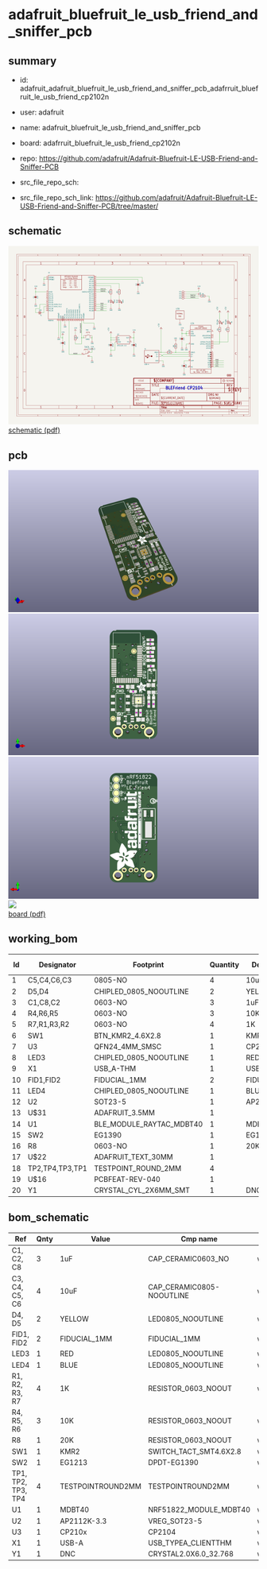 # adafruit_bluefruit_le_usb_friend_and_sniffer_pcb
 
## summary 
* id: adafruit_adafruit_bluefruit_le_usb_friend_and_sniffer_pcb_adafrruit_bluefruit_le_usb_friend_cp2102n
* user: adafruit
* name: adafruit_bluefruit_le_usb_friend_and_sniffer_pcb
* board: adafrruit_bluefruit_le_usb_friend_cp2102n
* repo: https://github.com/adafruit/Adafruit-Bluefruit-LE-USB-Friend-and-Sniffer-PCB



* src_file_repo_sch: 
* src_file_repo_sch_link: https://github.com/adafruit/Adafruit-Bluefruit-LE-USB-Friend-and-Sniffer-PCB/tree/master/

## schematic  
![](working_schematic_600.png)  
[schematic (pdf)](working_schematic.pdf)  

## pcb  
![](working_3d_600.png) 
![](working_3d_front_600.png)  
![](working_3d_back_600.png)  
![](working_600.png)  
[board (pdf)](working.pdf)  

## working_bom
| Id | Designator | Footprint | Quantity | Designation | Supplier and ref |  | None | 
| --- | --- | --- | --- | --- | --- | --- | --- | 
| 1 | C5,C4,C6,C3 | 0805-NO | 4 | 10uF |  |  | [''] | 
| 2 | D5,D4 | CHIPLED_0805_NOOUTLINE | 2 | YELLOW |  |  | [''] | 
| 3 | C1,C8,C2 | 0603-NO | 3 | 1uF |  |  | [''] | 
| 4 | R4,R6,R5 | 0603-NO | 3 | 10K |  |  | [''] | 
| 5 | R7,R1,R3,R2 | 0603-NO | 4 | 1K |  |  | [''] | 
| 6 | SW1 | BTN_KMR2_4.6X2.8 | 1 | KMR2 |  |  | [''] | 
| 7 | U3 | QFN24_4MM_SMSC | 1 | CP210x |  |  | [''] | 
| 8 | LED3 | CHIPLED_0805_NOOUTLINE | 1 | RED |  |  | [''] | 
| 9 | X1 | USB_A-THM | 1 | USB-A |  |  | [''] | 
| 10 | FID1,FID2 | FIDUCIAL_1MM | 2 | FIDUCIAL_1MM |  |  | [''] | 
| 11 | LED4 | CHIPLED_0805_NOOUTLINE | 1 | BLUE |  |  | [''] | 
| 12 | U2 | SOT23-5 | 1 | AP2112K-3.3 |  |  | [''] | 
| 13 | U$31 | ADAFRUIT_3.5MM | 1 |  |  |  | [''] | 
| 14 | U1 | BLE_MODULE_RAYTAC_MDBT40 | 1 | MDBT40 |  |  | [''] | 
| 15 | SW2 | EG1390 | 1 | EG1213 |  |  | [''] | 
| 16 | R8 | 0603-NO | 1 | 20K |  |  | [''] | 
| 17 | U$22 | ADAFRUIT_TEXT_30MM | 1 |  |  |  | [''] | 
| 18 | TP2,TP4,TP3,TP1 | TESTPOINT_ROUND_2MM | 4 |  |  |  | [''] | 
| 19 | U$16 | PCBFEAT-REV-040 | 1 |  |  |  | [''] | 
| 20 | Y1 | CRYSTAL_CYL_2X6MM_SMT | 1 | DNC |  |  | [''] | 


## bom_schematic
| Ref | Qnty | Value | Cmp name | Footprint | Description | Vendor | DNP | 
| --- | --- | --- | --- | --- | --- | --- | --- | 
| C1, C2, C8 | 3 | 1uF | CAP_CERAMIC0603_NO | working:0603-NO |  |  |  | 
| C3, C4, C5, C6 | 4 | 10uF | CAP_CERAMIC0805-NOOUTLINE | working:0805-NO |  |  |  | 
| D4, D5 | 2 | YELLOW | LED0805_NOOUTLINE | working:CHIPLED_0805_NOOUTLINE |  |  |  | 
| FID1, FID2 | 2 | FIDUCIAL_1MM | FIDUCIAL_1MM | working:FIDUCIAL_1MM |  |  |  | 
| LED3 | 1 | RED | LED0805_NOOUTLINE | working:CHIPLED_0805_NOOUTLINE |  |  |  | 
| LED4 | 1 | BLUE | LED0805_NOOUTLINE | working:CHIPLED_0805_NOOUTLINE |  |  |  | 
| R1, R2, R3, R7 | 4 | 1K | RESISTOR_0603_NOOUT | working:0603-NO |  |  |  | 
| R4, R5, R6 | 3 | 10K | RESISTOR_0603_NOOUT | working:0603-NO |  |  |  | 
| R8 | 1 | 20K | RESISTOR_0603_NOOUT | working:0603-NO |  |  |  | 
| SW1 | 1 | KMR2 | SWITCH_TACT_SMT4.6X2.8 | working:BTN_KMR2_4.6X2.8 |  |  |  | 
| SW2 | 1 | EG1213 | DPDT-EG1390 | working:EG1390 |  |  |  | 
| TP1, TP2, TP3, TP4 | 4 | TESTPOINTROUND2MM | TESTPOINTROUND2MM | working:TESTPOINT_ROUND_2MM |  |  |  | 
| U1 | 1 | MDBT40 | NRF51822_MODULE_MDBT40 | working:BLE_MODULE_RAYTAC_MDBT40 |  |  |  | 
| U2 | 1 | AP2112K-3.3 | VREG_SOT23-5 | working:SOT23-5 |  |  |  | 
| U3 | 1 | CP210x | CP2104 | working:QFN24_4MM_SMSC |  |  |  | 
| X1 | 1 | USB-A | USB_TYPEA_CLIENTTHM | working:USB_A-THM |  |  |  | 
| Y1 | 1 | DNC | CRYSTAL2.0X6.0_32.768 | working:CRYSTAL_CYL_2X6MM_SMT |  |  |  | 



